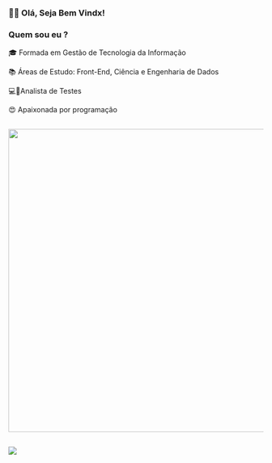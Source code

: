 ### <p>👩🏾 Olá, Seja Bem Vindx!</p>


<h3><p> Quem sou eu ? </h3></p>

<p>🎓 Formada em Gestão de Tecnologia da Informação</p>
<p>📚 Áreas de Estudo: Front-End, Ciência e Engenharia de Dados </p>
<p>💻🦟Analista de Testes </p>
<p>😍 Apaixonada por programação</p>

##
<p align = "center">
  <img src = "https://github-readme-stats.vercel.app/api?username=KarenEmerenciano&show_icons=true&theme=bear" width = 600>
<!--  <img src = "https://github-readme-streak-stats.herokuapp.com?user=KarenEmerenciano&theme=dark&hide_border=true" width = 400> -->


##
<a href="https://www.linkedin.com/in/karen-e-94b3471b6/" target="_blank"><img src="https://img.shields.io/badge/-LinkedIn-%230077B5?style=for-the-badge&logo=linkedin&logoColor=white" target="_blank"></a> 


